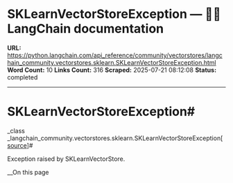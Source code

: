 # SKLearnVectorStoreException — 🦜🔗 LangChain  documentation

**URL:** https://python.langchain.com/api_reference/community/vectorstores/langchain_community.vectorstores.sklearn.SKLearnVectorStoreException.html
**Word Count:** 10
**Links Count:** 316
**Scraped:** 2025-07-21 08:12:08
**Status:** completed

---

# SKLearnVectorStoreException\#

_class _langchain\_community.vectorstores.sklearn.SKLearnVectorStoreException[\[source\]](https://python.langchain.com/api_reference/_modules/langchain_community/vectorstores/sklearn.html#SKLearnVectorStoreException)\#     

Exception raised by SKLearnVectorStore.

__On this page